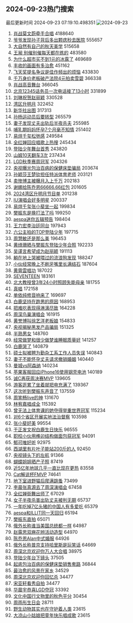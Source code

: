## 2024-09-23热门搜索 
最后更新时间 2024-09-23 07:19:10.498351 
![2024-09-23](https://imgs-storage.s3.us-east-005.backblazeb2.com/20240923/2024-09-23.png?versionId=4_z8fbbed132d73df8689c40f13_f10108f4cef87eb5b_d20240922_m231910_c005_v0501022_t0006_u01727047150438) 
1. [肖战莫文蔚牵手合唱](https://s.weibo.com/weibo?q=%E8%82%96%E6%88%98%E8%8E%AB%E6%96%87%E8%94%9A%E7%89%B5%E6%89%8B%E5%90%88%E5%94%B1&t=31&band_rank=1&Refer=top) 4188640
1. [爷爷发现孙子背后多出颗痣秒去医院](https://s.weibo.com/weibo?q=%23%E7%88%B7%E7%88%B7%E5%8F%91%E7%8E%B0%E5%AD%99%E5%AD%90%E8%83%8C%E5%90%8E%E5%A4%9A%E5%87%BA%E9%A2%97%E7%97%A3%E7%A7%92%E5%8E%BB%E5%8C%BB%E9%99%A2%23&t=31&band_rank=2&Refer=top) 555657
1. [大自然有自己的秋天美学](https://s.weibo.com/weibo?q=%23%E5%A4%A7%E8%87%AA%E7%84%B6%E6%9C%89%E8%87%AA%E5%B7%B1%E7%9A%84%E7%A7%8B%E5%A4%A9%E7%BE%8E%E5%AD%A6%23&t=31&band_rank=3&Refer=top) 515658
1. [王昶 别催别催每天都在练的](https://s.weibo.com/weibo?q=%E7%8E%8B%E6%98%B6%20%E5%88%AB%E5%82%AC%E5%88%AB%E5%82%AC%E6%AF%8F%E5%A4%A9%E9%83%BD%E5%9C%A8%E7%BB%83%E7%9A%84&t=31&band_rank=4&Refer=top) 483580
1. [为什么超市买不到1元的冰露了](https://s.weibo.com/weibo?q=%23%E4%B8%BA%E4%BB%80%E4%B9%88%E8%B6%85%E5%B8%82%E4%B9%B0%E4%B8%8D%E5%88%B01%E5%85%83%E7%9A%84%E5%86%B0%E9%9C%B2%E4%BA%86%23&t=31&band_rank=10&Refer=top) 469689
1. [丰收的画面有多治愈](https://s.weibo.com/weibo?q=%23%E4%B8%B0%E6%94%B6%E7%9A%84%E7%94%BB%E9%9D%A2%E6%9C%89%E5%A4%9A%E6%B2%BB%E6%84%88%23&t=31&band_rank=3&Refer=top) 451162
1. [飞天奖提名争议是佳作频出的烦恼](https://s.weibo.com/weibo?q=%E9%A3%9E%E5%A4%A9%E5%A5%96%E6%8F%90%E5%90%8D%E4%BA%89%E8%AE%AE%E6%98%AF%E4%BD%B3%E4%BD%9C%E9%A2%91%E5%87%BA%E7%9A%84%E7%83%A6%E6%81%BC&t=31&band_rank=31&Refer=top) 433830
1. [千万身价老板破产法院4元拍卖雪碧](https://s.weibo.com/weibo?q=%23%E5%8D%83%E4%B8%87%E8%BA%AB%E4%BB%B7%E8%80%81%E6%9D%BF%E7%A0%B4%E4%BA%A7%E6%B3%95%E9%99%A24%E5%85%83%E6%8B%8D%E5%8D%96%E9%9B%AA%E7%A2%A7%23&t=31&band_rank=5&Refer=top) 366338
1. [肖战高音舞台](https://s.weibo.com/weibo?q=%23%E8%82%96%E6%88%98%E9%AB%98%E9%9F%B3%E8%88%9E%E5%8F%B0%23&t=31&band_rank=6&Refer=top) 366045
1. [北京12345话务员一次电话接了13小时](https://s.weibo.com/weibo?q=%23%E5%8C%97%E4%BA%AC12345%E8%AF%9D%E5%8A%A1%E5%91%98%E4%B8%80%E6%AC%A1%E7%94%B5%E8%AF%9D%E6%8E%A5%E4%BA%8613%E5%B0%8F%E6%97%B6%23&t=31&band_rank=18&Refer=top) 331899
1. [刘琳祝贺赵丽颖](https://s.weibo.com/weibo?q=%23%E5%88%98%E7%90%B3%E7%A5%9D%E8%B4%BA%E8%B5%B5%E4%B8%BD%E9%A2%96%23&t=31&band_rank=11&Refer=top) 330528
1. [湾区升明月](https://s.weibo.com/weibo?q=%E6%B9%BE%E5%8C%BA%E5%8D%87%E6%98%8E%E6%9C%88&t=31&band_rank=7&Refer=top) 322452
1. [新华社出图](https://s.weibo.com/weibo?q=%E6%96%B0%E5%8D%8E%E7%A4%BE%E5%87%BA%E5%9B%BE&t=31&band_rank=8&Refer=top) 317313
1. [孙杨运动员后要转型](https://s.weibo.com/weibo?q=%23%E5%AD%99%E6%9D%A8%E8%BF%90%E5%8A%A8%E5%91%98%E5%90%8E%E8%A6%81%E8%BD%AC%E5%9E%8B%23&t=31&band_rank=9&Refer=top) 265579
1. [妻子发现丈夫出轨后半夜杀夫](https://s.weibo.com/weibo?q=%23%E5%A6%BB%E5%AD%90%E5%8F%91%E7%8E%B0%E4%B8%88%E5%A4%AB%E5%87%BA%E8%BD%A8%E5%90%8E%E5%8D%8A%E5%A4%9C%E6%9D%80%E5%A4%AB%23&t=31&band_rank=12&Refer=top) 255985
1. [哺乳期妈妈怀孕7个月毫不知情](https://s.weibo.com/weibo?q=%23%E5%93%BA%E4%B9%B3%E6%9C%9F%E5%A6%88%E5%A6%88%E6%80%80%E5%AD%957%E4%B8%AA%E6%9C%88%E6%AF%AB%E4%B8%8D%E7%9F%A5%E6%83%85%23&t=31&band_rank=13&Refer=top) 251402
1. [易烊千玺松弛感](https://s.weibo.com/weibo?q=%E6%98%93%E7%83%8A%E5%8D%83%E7%8E%BA%E6%9D%BE%E5%BC%9B%E6%84%9F&t=31&band_rank=14&Refer=top) 249584
1. [全红婵回应唱歌上热搜](https://s.weibo.com/weibo?q=%23%E5%85%A8%E7%BA%A2%E5%A9%B5%E5%9B%9E%E5%BA%94%E5%94%B1%E6%AD%8C%E4%B8%8A%E7%83%AD%E6%90%9C%23&t=31&band_rank=15&Refer=top) 245434
1. [登陆少年舞台首秀](https://s.weibo.com/weibo?q=%E7%99%BB%E9%99%86%E5%B0%91%E5%B9%B4%E8%88%9E%E5%8F%B0%E9%A6%96%E7%A7%80&t=31&band_rank=16&Refer=top) 243820
1. [山姆10天翻车3次](https://s.weibo.com/weibo?q=%23%E5%B1%B1%E5%A7%8610%E5%A4%A9%E7%BF%BB%E8%BD%A63%E6%AC%A1%23&t=31&band_rank=17&Refer=top) 237434
1. [LGD秋季赛周冠军](https://s.weibo.com/weibo?q=%23LGD%E7%A7%8B%E5%AD%A3%E8%B5%9B%E5%91%A8%E5%86%A0%E5%86%9B%23&t=31&band_rank=19&Refer=top) 204326
1. [央视曝光包治百病的保健床垫骗局](https://s.weibo.com/weibo?q=%23%E5%A4%AE%E8%A7%86%E6%9B%9D%E5%85%89%E5%8C%85%E6%B2%BB%E7%99%BE%E7%97%85%E7%9A%84%E4%BF%9D%E5%81%A5%E5%BA%8A%E5%9E%AB%E9%AA%97%E5%B1%80%23&t=31&band_rank=20&Refer=top) 203674
1. [孙颖莎王楚钦担任特派体育老师](https://s.weibo.com/weibo?q=%23%E5%AD%99%E9%A2%96%E8%8E%8E%E7%8E%8B%E6%A5%9A%E9%92%A6%E6%8B%85%E4%BB%BB%E7%89%B9%E6%B4%BE%E4%BD%93%E8%82%B2%E8%80%81%E5%B8%88%23&t=31&band_rank=21&Refer=top) 203121
1. [卖惨博主被曝月入上千万](https://s.weibo.com/weibo?q=%23%E5%8D%96%E6%83%A8%E5%8D%9A%E4%B8%BB%E8%A2%AB%E6%9B%9D%E6%9C%88%E5%85%A5%E4%B8%8A%E5%8D%83%E4%B8%87%23&t=31&band_rank=22&Refer=top) 202183
1. [谢娜给陈乔恩66666.66红包](https://s.weibo.com/weibo?q=%23%E8%B0%A2%E5%A8%9C%E7%BB%99%E9%99%88%E4%B9%94%E6%81%A966666.66%E7%BA%A2%E5%8C%85%23&t=31&band_rank=23&Refer=top) 201605
1. [2024湾区升明月节目单](https://s.weibo.com/weibo?q=%232024%E6%B9%BE%E5%8C%BA%E5%8D%87%E6%98%8E%E6%9C%88%E8%8A%82%E7%9B%AE%E5%8D%95%23&t=31&band_rank=24&Refer=top) 201238
1. [IU演唱会好多明星](https://s.weibo.com/weibo?q=%23IU%E6%BC%94%E5%94%B1%E4%BC%9A%E5%A5%BD%E5%A4%9A%E6%98%8E%E6%98%9F%23&t=31&band_rank=25&Refer=top) 200337
1. [易烊千玺张小斐坐一起](https://s.weibo.com/weibo?q=%23%E6%98%93%E7%83%8A%E5%8D%83%E7%8E%BA%E5%BC%A0%E5%B0%8F%E6%96%90%E5%9D%90%E4%B8%80%E8%B5%B7%23&t=31&band_rank=26&Refer=top) 199834
1. [樊振东是换打法了吗](https://s.weibo.com/weibo?q=%23%E6%A8%8A%E6%8C%AF%E4%B8%9C%E6%98%AF%E6%8D%A2%E6%89%93%E6%B3%95%E4%BA%86%E5%90%97%23&t=31&band_rank=27&Refer=top) 199250
1. [aespa迷你五辑预告](https://s.weibo.com/weibo?q=aespa%E8%BF%B7%E4%BD%A0%E4%BA%94%E8%BE%91%E9%A2%84%E5%91%8A&t=31&band_rank=28&Refer=top) 198404
1. [王力宏李治廷同台](https://s.weibo.com/weibo?q=%E7%8E%8B%E5%8A%9B%E5%AE%8F%E6%9D%8E%E6%B2%BB%E5%BB%B7%E5%90%8C%E5%8F%B0&t=31&band_rank=29&Refer=top) 197943
1. [六公主拍的TOP登陆少年](https://s.weibo.com/weibo?q=%23%E5%85%AD%E5%85%AC%E4%B8%BB%E6%8B%8D%E7%9A%84TOP%E7%99%BB%E9%99%86%E5%B0%91%E5%B9%B4%23&t=31&band_rank=30&Refer=top) 197715
1. [周慧敏还是那么美](https://s.weibo.com/weibo?q=%E5%91%A8%E6%85%A7%E6%95%8F%E8%BF%98%E6%98%AF%E9%82%A3%E4%B9%88%E7%BE%8E&t=31&band_rank=31&Refer=top) 196453
1. [黄绮珊晒与樊振东登陆少年合照](https://s.weibo.com/weibo?q=%23%E9%BB%84%E7%BB%AE%E7%8F%8A%E6%99%92%E4%B8%8E%E6%A8%8A%E6%8C%AF%E4%B8%9C%E7%99%BB%E9%99%86%E5%B0%91%E5%B9%B4%E5%90%88%E7%85%A7%23&t=31&band_rank=32&Refer=top) 192233
1. [吴谨言希望成为赵丽颖](https://s.weibo.com/weibo?q=%23%E5%90%B4%E8%B0%A8%E8%A8%80%E5%B8%8C%E6%9C%9B%E6%88%90%E4%B8%BA%E8%B5%B5%E4%B8%BD%E9%A2%96%23&t=31&band_rank=33&Refer=top) 191113
1. [躺在地上哭被喂过的流浪狗发现](https://s.weibo.com/weibo?q=%E8%BA%BA%E5%9C%A8%E5%9C%B0%E4%B8%8A%E5%93%AD%E8%A2%AB%E5%96%82%E8%BF%87%E7%9A%84%E6%B5%81%E6%B5%AA%E7%8B%97%E5%8F%91%E7%8E%B0&t=31&band_rank=34&Refer=top) 188247
1. [小伙经常晚上不刷牙嘴里长满结石](https://s.weibo.com/weibo?q=%23%E5%B0%8F%E4%BC%99%E7%BB%8F%E5%B8%B8%E6%99%9A%E4%B8%8A%E4%B8%8D%E5%88%B7%E7%89%99%E5%98%B4%E9%87%8C%E9%95%BF%E6%BB%A1%E7%BB%93%E7%9F%B3%23&t=31&band_rank=35&Refer=top) 187604
1. [黄霄雲唱功](https://s.weibo.com/weibo?q=%E9%BB%84%E9%9C%84%E9%9B%B2%E5%94%B1%E5%8A%9F&t=31&band_rank=36&Refer=top) 187022
1. [SEVENTEEN](https://s.weibo.com/weibo?q=SEVENTEEN&t=31&band_rank=37&Refer=top) 183161
1. [北大教授曾3年24小时照顾失能母亲](https://s.weibo.com/weibo?q=%23%E5%8C%97%E5%A4%A7%E6%95%99%E6%8E%88%E6%9B%BE3%E5%B9%B424%E5%B0%8F%E6%97%B6%E7%85%A7%E9%A1%BE%E5%A4%B1%E8%83%BD%E6%AF%8D%E4%BA%B2%23&t=31&band_rank=50&Refer=top) 181755
1. [真唱](https://s.weibo.com/weibo?q=%E7%9C%9F%E5%94%B1&t=31&band_rank=38&Refer=top) 172158
1. [单依纯修音响来了](https://s.weibo.com/weibo?q=%E5%8D%95%E4%BE%9D%E7%BA%AF%E4%BF%AE%E9%9F%B3%E5%93%8D%E6%9D%A5%E4%BA%86&t=31&band_rank=13&Refer=top) 169697
1. [白鹿坚持在跑男的原因](https://s.weibo.com/weibo?q=%23%E7%99%BD%E9%B9%BF%E5%9D%9A%E6%8C%81%E5%9C%A8%E8%B7%91%E7%94%B7%E7%9A%84%E5%8E%9F%E5%9B%A0%23&t=31&band_rank=39&Refer=top) 168953
1. [把难吃表现得淋漓尽致](https://s.weibo.com/weibo?q=%E6%8A%8A%E9%9A%BE%E5%90%83%E8%A1%A8%E7%8E%B0%E5%BE%97%E6%B7%8B%E6%BC%93%E5%B0%BD%E8%87%B4&t=31&band_rank=40&Refer=top) 164228
1. [周深鸟巢演唱会](https://s.weibo.com/weibo?q=%E5%91%A8%E6%B7%B1%E9%B8%9F%E5%B7%A2%E6%BC%94%E5%94%B1%E4%BC%9A&t=31&band_rank=41&Refer=top) 161915
1. [黄誉博叫徐艺洋老板娘](https://s.weibo.com/weibo?q=%E9%BB%84%E8%AA%89%E5%8D%9A%E5%8F%AB%E5%BE%90%E8%89%BA%E6%B4%8B%E8%80%81%E6%9D%BF%E5%A8%98&t=31&band_rank=42&Refer=top) 154833
1. [央视揭秘黑发产品骗局](https://s.weibo.com/weibo?q=%23%E5%A4%AE%E8%A7%86%E6%8F%AD%E7%A7%98%E9%BB%91%E5%8F%91%E4%BA%A7%E5%93%81%E9%AA%97%E5%B1%80%23&t=31&band_rank=19&Refer=top) 151325
1. [半熟男女](https://s.weibo.com/weibo?q=%E5%8D%8A%E7%86%9F%E7%94%B7%E5%A5%B3&t=31&band_rank=43&Refer=top) 148760
1. [经常做梦和很少做梦谁睡眠质量好](https://s.weibo.com/weibo?q=%23%E7%BB%8F%E5%B8%B8%E5%81%9A%E6%A2%A6%E5%92%8C%E5%BE%88%E5%B0%91%E5%81%9A%E6%A2%A6%E8%B0%81%E7%9D%A1%E7%9C%A0%E8%B4%A8%E9%87%8F%E5%A5%BD%23&t=31&band_rank=44&Refer=top) 141257
1. [白鹿哭了](https://s.weibo.com/weibo?q=%E7%99%BD%E9%B9%BF%E5%93%AD%E4%BA%86&t=31&band_rank=45&Refer=top) 140879
1. [硕士拟被聘为勤杂工系工作人员失误](https://s.weibo.com/weibo?q=%E7%A1%95%E5%A3%AB%E6%8B%9F%E8%A2%AB%E8%81%98%E4%B8%BA%E5%8B%A4%E6%9D%82%E5%B7%A5%E7%B3%BB%E5%B7%A5%E4%BD%9C%E4%BA%BA%E5%91%98%E5%A4%B1%E8%AF%AF&t=31&band_rank=46&Refer=top) 140843
1. [妻子不能怀孕丈夫请求撤销婚姻](https://s.weibo.com/weibo?q=%23%E5%A6%BB%E5%AD%90%E4%B8%8D%E8%83%BD%E6%80%80%E5%AD%95%E4%B8%88%E5%A4%AB%E8%AF%B7%E6%B1%82%E6%92%A4%E9%94%80%E5%A9%9A%E5%A7%BB%23&t=31&band_rank=47&Refer=top) 140440
1. [曼城vs阿森纳](https://s.weibo.com/weibo?q=%23%E6%9B%BC%E5%9F%8Evs%E9%98%BF%E6%A3%AE%E7%BA%B3%23&t=31&band_rank=10&Refer=top) 140234
1. [苹果客服回应iPhone16使用钢壳电池](https://s.weibo.com/weibo?q=%23%E8%8B%B9%E6%9E%9C%E5%AE%A2%E6%9C%8D%E5%9B%9E%E5%BA%94iPhone16%E4%BD%BF%E7%94%A8%E9%92%A2%E5%A3%B3%E7%94%B5%E6%B1%A0%23&t=31&band_rank=48&Refer=top) 140189
1. [诚C再获周决赛MVP](https://s.weibo.com/weibo?q=%23%E8%AF%9AC%E5%86%8D%E8%8E%B7%E5%91%A8%E5%86%B3%E8%B5%9BMVP%23&t=31&band_rank=49&Refer=top) 139605
1. [游客逛累了坐着就把电充满了](https://s.weibo.com/weibo?q=%23%E6%B8%B8%E5%AE%A2%E9%80%9B%E7%B4%AF%E4%BA%86%E5%9D%90%E7%9D%80%E5%B0%B1%E6%8A%8A%E7%94%B5%E5%85%85%E6%BB%A1%E4%BA%86%23&t=31&band_rank=50&Refer=top) 139367
1. [这次听到樊振东声音了](https://s.weibo.com/weibo?q=%23%E8%BF%99%E6%AC%A1%E5%90%AC%E5%88%B0%E6%A8%8A%E6%8C%AF%E4%B8%9C%E5%A3%B0%E9%9F%B3%E4%BA%86%23&t=31&band_rank=9&Refer=top) 137559
1. [周笔畅live的神](https://s.weibo.com/weibo?q=%E5%91%A8%E7%AC%94%E7%95%85live%E7%9A%84%E7%A5%9E&t=31&band_rank=24&Refer=top) 131670
1. [林宥嘉唱成全](https://s.weibo.com/weibo?q=%E6%9E%97%E5%AE%A5%E5%98%89%E5%94%B1%E6%88%90%E5%85%A8&t=31&band_rank=26&Refer=top) 115392
1. [曾无法上体育课的她夺得举重世界冠军](https://s.weibo.com/weibo?q=%23%E6%9B%BE%E6%97%A0%E6%B3%95%E4%B8%8A%E4%BD%93%E8%82%B2%E8%AF%BE%E7%9A%84%E5%A5%B9%E5%A4%BA%E5%BE%97%E4%B8%BE%E9%87%8D%E4%B8%96%E7%95%8C%E5%86%A0%E5%86%9B%23&t=31&band_rank=27&Refer=top) 115234
1. [对6个省区开展实地法治督察](https://s.weibo.com/weibo?q=%23%E5%AF%B96%E4%B8%AA%E7%9C%81%E5%8C%BA%E5%BC%80%E5%B1%95%E5%AE%9E%E5%9C%B0%E6%B3%95%E6%B2%BB%E7%9D%A3%E5%AF%9F%23&t=31&band_rank=10&Refer=top) 103598
1. [张小斐好美](https://s.weibo.com/weibo?q=%E5%BC%A0%E5%B0%8F%E6%96%90%E5%A5%BD%E7%BE%8E&t=31&band_rank=31&Refer=top) 99554
1. [于正发文祝白鹿生日快乐](https://s.weibo.com/weibo?q=%23%E4%BA%8E%E6%AD%A3%E5%8F%91%E6%96%87%E7%A5%9D%E7%99%BD%E9%B9%BF%E7%94%9F%E6%97%A5%E5%BF%AB%E4%B9%90%23&t=31&band_rank=33&Refer=top) 96555
1. [职校小伙用榫卯结构做面包获冠军](https://s.weibo.com/weibo?q=%23%E8%81%8C%E6%A0%A1%E5%B0%8F%E4%BC%99%E7%94%A8%E6%A6%AB%E5%8D%AF%E7%BB%93%E6%9E%84%E5%81%9A%E9%9D%A2%E5%8C%85%E8%8E%B7%E5%86%A0%E5%86%9B%23&t=31&band_rank=22&Refer=top) 94091
1. [郁可唯好听](https://s.weibo.com/weibo?q=%E9%83%81%E5%8F%AF%E5%94%AF%E5%A5%BD%E5%90%AC&t=31&band_rank=36&Refer=top) 92975
1. [西湖里有片叶子能站200斤的人](https://s.weibo.com/weibo?q=%23%E8%A5%BF%E6%B9%96%E9%87%8C%E6%9C%89%E7%89%87%E5%8F%B6%E5%AD%90%E8%83%BD%E7%AB%99200%E6%96%A4%E7%9A%84%E4%BA%BA%23&t=31&band_rank=40&Refer=top) 92450
1. [央视镜头下的左航](https://s.weibo.com/weibo?q=%23%E5%A4%AE%E8%A7%86%E9%95%9C%E5%A4%B4%E4%B8%8B%E7%9A%84%E5%B7%A6%E8%88%AA%23&t=31&band_rank=37&Refer=top) 91366
1. [蝴蝶姐姐晒产子照](https://s.weibo.com/weibo?q=%23%E8%9D%B4%E8%9D%B6%E5%A7%90%E5%A7%90%E6%99%92%E4%BA%A7%E5%AD%90%E7%85%A7%23&t=31&band_rank=27&Refer=top) 87419
1. [近5亿年地球几乎一直比现在更热](https://s.weibo.com/weibo?q=%23%E8%BF%915%E4%BA%BF%E5%B9%B4%E5%9C%B0%E7%90%83%E5%87%A0%E4%B9%8E%E4%B8%80%E7%9B%B4%E6%AF%94%E7%8E%B0%E5%9C%A8%E6%9B%B4%E7%83%AD%23&t=31&band_rank=28&Refer=top) 83558
1. [Cat解说杯FMVP](https://s.weibo.com/weibo?q=%23Cat%E8%A7%A3%E8%AF%B4%E6%9D%AFFMVP%23&t=31&band_rank=50&Refer=top) 74641
1. [地下室进野猫后爬满跳蚤](https://s.weibo.com/weibo?q=%23%E5%9C%B0%E4%B8%8B%E5%AE%A4%E8%BF%9B%E9%87%8E%E7%8C%AB%E5%90%8E%E7%88%AC%E6%BB%A1%E8%B7%B3%E8%9A%A4%23&t=31&band_rank=50&Refer=top) 73499
1. [李晨张真源去了周深演唱会](https://s.weibo.com/weibo?q=%23%E6%9D%8E%E6%99%A8%E5%BC%A0%E7%9C%9F%E6%BA%90%E5%8E%BB%E4%BA%86%E5%91%A8%E6%B7%B1%E6%BC%94%E5%94%B1%E4%BC%9A%23&t=31&band_rank=33&Refer=top) 67458
1. [全红婵街舞出师了](https://s.weibo.com/weibo?q=%23%E5%85%A8%E7%BA%A2%E5%A9%B5%E8%A1%97%E8%88%9E%E5%87%BA%E5%B8%88%E4%BA%86%23&t=31&band_rank=24&Refer=top) 67029
1. [女子半夜杀害出轨丈夫被判无期](https://s.weibo.com/weibo?q=%23%E5%A5%B3%E5%AD%90%E5%8D%8A%E5%A4%9C%E6%9D%80%E5%AE%B3%E5%87%BA%E8%BD%A8%E4%B8%88%E5%A4%AB%E8%A2%AB%E5%88%A4%E6%97%A0%E6%9C%9F%23&t=31&band_rank=34&Refer=top) 65737
1. [一年吃掉7亿头猪的中国人有多爱吃](https://s.weibo.com/weibo?q=%23%E4%B8%80%E5%B9%B4%E5%90%83%E6%8E%897%E4%BA%BF%E5%A4%B4%E7%8C%AA%E7%9A%84%E4%B8%AD%E5%9B%BD%E4%BA%BA%E6%9C%89%E5%A4%9A%E7%88%B1%E5%90%83%23&t=31&band_rank=18&Refer=top) 65379
1. [aespa和ILLIT同一天回归](https://s.weibo.com/weibo?q=%23aespa%E5%92%8CILLIT%E5%90%8C%E4%B8%80%E5%A4%A9%E5%9B%9E%E5%BD%92%23&t=31&band_rank=39&Refer=top) 65194
1. [樊振东直拍](https://s.weibo.com/weibo?q=%E6%A8%8A%E6%8C%AF%E4%B8%9C%E7%9B%B4%E6%8B%8D&t=31&band_rank=38&Refer=top) 65071
1. [俄外长称谁当美国总统都一样](https://s.weibo.com/weibo?q=%23%E4%BF%84%E5%A4%96%E9%95%BF%E7%A7%B0%E8%B0%81%E5%BD%93%E7%BE%8E%E5%9B%BD%E6%80%BB%E7%BB%9F%E9%83%BD%E4%B8%80%E6%A0%B7%23&t=31&band_rank=43&Refer=top) 64987
1. [赵露思双麻花辫活动造型](https://s.weibo.com/weibo?q=%23%E8%B5%B5%E9%9C%B2%E6%80%9D%E5%8F%8C%E9%BA%BB%E8%8A%B1%E8%BE%AB%E6%B4%BB%E5%8A%A8%E9%80%A0%E5%9E%8B%23&t=31&band_rank=45&Refer=top) 64970
1. [陈乔恩Alan中式婚服](https://s.weibo.com/weibo?q=%23%E9%99%88%E4%B9%94%E6%81%A9Alan%E4%B8%AD%E5%BC%8F%E5%A9%9A%E6%9C%8D%23&t=31&band_rank=18&Refer=top) 64926
1. [俄外长称普京支持哈里斯是玩笑话](https://s.weibo.com/weibo?q=%23%E4%BF%84%E5%A4%96%E9%95%BF%E7%A7%B0%E6%99%AE%E4%BA%AC%E6%94%AF%E6%8C%81%E5%93%88%E9%87%8C%E6%96%AF%E6%98%AF%E7%8E%A9%E7%AC%91%E8%AF%9D%23&t=31&band_rank=10&Refer=top) 64669
1. [周深北京欢迎你万人大合唱](https://s.weibo.com/weibo?q=%23%E5%91%A8%E6%B7%B1%E5%8C%97%E4%BA%AC%E6%AC%A2%E8%BF%8E%E4%BD%A0%E4%B8%87%E4%BA%BA%E5%A4%A7%E5%90%88%E5%94%B1%23&t=31&band_rank=44&Refer=top) 38975
1. [登陆少年台下镜头](https://s.weibo.com/weibo?q=%23%E7%99%BB%E9%99%86%E5%B0%91%E5%B9%B4%E5%8F%B0%E4%B8%8B%E9%95%9C%E5%A4%B4%23&t=31&band_rank=46&Refer=top) 37505
1. [起底包治百病的保健床垫销售套路](https://s.weibo.com/weibo?q=%23%E8%B5%B7%E5%BA%95%E5%8C%85%E6%B2%BB%E7%99%BE%E7%97%85%E7%9A%84%E4%BF%9D%E5%81%A5%E5%BA%8A%E5%9E%AB%E9%94%80%E5%94%AE%E5%A5%97%E8%B7%AF%23&t=31&band_rank=10&Refer=top) 36844
1. [最治愈的风景在家乡](https://s.weibo.com/weibo?q=%23%E6%9C%80%E6%B2%BB%E6%84%88%E7%9A%84%E9%A3%8E%E6%99%AF%E5%9C%A8%E5%AE%B6%E4%B9%A1%23&t=31&band_rank=21&Refer=top) 34529
1. [周深北京欢迎你回忆杀](https://s.weibo.com/weibo?q=%23%E5%91%A8%E6%B7%B1%E5%8C%97%E4%BA%AC%E6%AC%A2%E8%BF%8E%E4%BD%A0%E5%9B%9E%E5%BF%86%E6%9D%80%23&t=31&band_rank=30&Refer=top) 34477
1. [宋亚轩看秀自拍](https://s.weibo.com/weibo?q=%E5%AE%8B%E4%BA%9A%E8%BD%A9%E7%9C%8B%E7%A7%80%E8%87%AA%E6%8B%8D&t=31&band_rank=46&Refer=top) 34477
1. [华晨宇恭喜LGD夺冠](https://s.weibo.com/weibo?q=%23%E5%8D%8E%E6%99%A8%E5%AE%87%E6%81%AD%E5%96%9CLGD%E5%A4%BA%E5%86%A0%23&t=31&band_rank=28&Refer=top) 33392
1. [文化中国行文物里的秋色平分](https://s.weibo.com/weibo?q=%23%E6%96%87%E5%8C%96%E4%B8%AD%E5%9B%BD%E8%A1%8C%E6%96%87%E7%89%A9%E9%87%8C%E7%9A%84%E7%A7%8B%E8%89%B2%E5%B9%B3%E5%88%86%23&t=31&band_rank=34&Refer=top) 30454
1. [周雨彤生日会](https://s.weibo.com/weibo?q=%E5%91%A8%E9%9B%A8%E5%BD%A4%E7%94%9F%E6%97%A5%E4%BC%9A&t=31&band_rank=39&Refer=top) 28711
1. [野生动物其实也在守护着人类](https://s.weibo.com/weibo?q=%23%E9%87%8E%E7%94%9F%E5%8A%A8%E7%89%A9%E5%85%B6%E5%AE%9E%E4%B9%9F%E5%9C%A8%E5%AE%88%E6%8A%A4%E7%9D%80%E4%BA%BA%E7%B1%BB%23&t=31&band_rank=38&Refer=top) 23615
1. [大凉山小姑娘把童年快乐唱成歌](https://s.weibo.com/weibo?q=%23%E5%A4%A7%E5%87%89%E5%B1%B1%E5%B0%8F%E5%A7%91%E5%A8%98%E6%8A%8A%E7%AB%A5%E5%B9%B4%E5%BF%AB%E4%B9%90%E5%94%B1%E6%88%90%E6%AD%8C%23&t=31&band_rank=39&Refer=top) 23615
